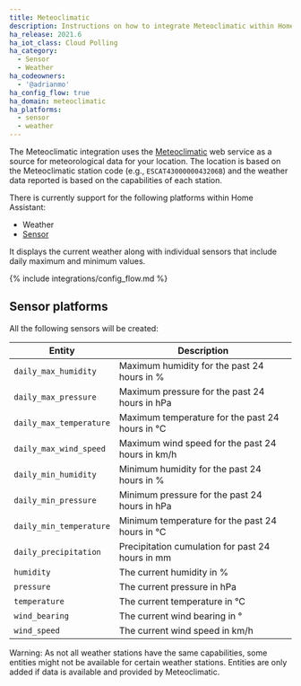 ```yaml
---
title: Meteoclimatic
description: Instructions on how to integrate Meteoclimatic within Home Assistant.
ha_release: 2021.6
ha_iot_class: Cloud Polling
ha_category:
  - Sensor
  - Weather
ha_codeowners:
  - '@adrianmo'
ha_config_flow: true
ha_domain: meteoclimatic
ha_platforms:
  - sensor
  - weather
---
```


The Meteoclimatic integration uses the [Meteoclimatic](https://www.meteoclimatic.net/) web service as a source for meteorological data for your location. The location is based on the Meteoclimatic station code (e.g., `ESCAT4300000043206B`) and the weather data reported is based on the capabilities of each station.

There is currently support for the following platforms within Home Assistant:

- Weather
- [Sensor](#sensor-platforms)

It displays the current weather along with individual sensors that include daily maximum and minimum values.

{% include integrations/config_flow.md %}

## Sensor platforms

All the following sensors will be created:

|Entity|Description|
|------|-----------|
|`daily_max_humidity`|Maximum humidity for the past 24 hours in %|
|`daily_max_pressure`|Maximum pressure for the past 24 hours in hPa|
|`daily_max_temperature`|Maximum temperature for the past 24 hours in °C|
|`daily_max_wind_speed`|Maximum wind speed for the past 24 hours in km/h|
|`daily_min_humidity`|Minimum humidity for the past 24 hours in %|
|`daily_min_pressure`|Minimum pressure for the past 24 hours in hPa|
|`daily_min_temperature`|Minimum temperature for the past 24 hours in °C|
|`daily_precipitation`|Precipitation cumulation for past 24 hours in mm|
|`humidity`|The current humidity in %|
|`pressure`|The current pressure in hPa|
|`temperature`|The current temperature in °C|
|`wind_bearing`|The current wind bearing in °|
|`wind_speed`|The current wind speed in km/h|

Warning: As not all weather stations have the same capabilities, some entities might not be available for certain weather stations. Entities are only added if data is available and provided by Meteoclimatic.
